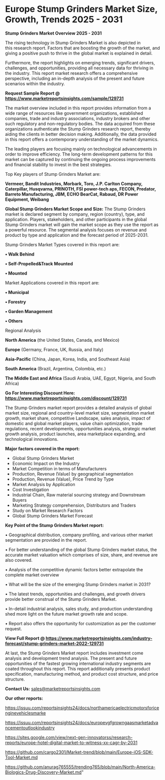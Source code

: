  # Europe Stump Grinders Market Size, Growth, Trends 2025 - 2031

<Strong> Stump Grinders Market Overview 2025 - 2031</strong>

The rising technology in Stump Grinders Market is also depicted in this research report. Factors that are boosting the growth of the market, and giving a positive push to thrive in the global market is explained in detail.

Furthermore, the report highlights on emerging trends, significant drivers, challenges, and opportunities, providing all necessary data for thriving in the industry. This report market research offers a comprehensive perspective, including an in-depth analysis of the present and future scenarios within the industry.

<strong>Request Sample Report @ <a href=https://www.marketreportsinsights.com/sample/129731>https://www.marketreportsinsights.com/sample/129731</a></strong>

The market overview included in this report provides information from a wide range of resources like government organizations, established companies, trade and industry associations, industry brokers and other such regulatory and non-regulatory bodies. The data acquired from these organizations authenticate the Stump Grinders research report, thereby aiding the clients in better decision making. Additionally, the data provided in this report offers a contemporary understanding of the market dynamics.

The leading players are focusing mainly on technological advancements in order to improve efficiency. The long-term development patterns for this market can be captured by continuing the ongoing process improvements and financial stability to invest in the best strategies.

Top Key players of Stump Grinders Market are:

<strong>Vermeer, Bandit Industries, Morbark, Toro, J.P. Carlton Company, Caterpillar, Husqvarna, PRINOTH, FSI power-tech aps, FECON, Predator, Barreto Manufacturing, JBM, ECHO BearCat, Rabaud, DR Power Equipment, Weibang</strong>

<strong><b>Global Stump Grinders Market Scope and Size:</b></strong>
The Stump Grinders market is declared segment by company, region (country), type, and application. Players, stakeholders, and other participants in the global Stump Grinders market will gain the market scope as they use the report as a powerful resource. The segmental analysis focuses on revenue and product by type and application and the forecast period of 2025-2031.

Stump Grinders Market Types covered in this report are:

<strong>• Walk Behind

• Self-Propelled&Track Mounted

• Mounted</strong>

Market Applications covered in this report are:

<strong>• Municipal

• Forestry

• Garden Management

• Others</strong> 

Regional Analysis

<strong>North America</strong> (the United States, Canada, and Mexico)

<strong>Europe</strong> (Germany, France, UK, Russia, and Italy)

<strong>Asia-Pacific</strong> (China, Japan, Korea, India, and Southeast Asia)

<strong>South America</strong> (Brazil, Argentina, Colombia, etc.)

<strong>The Middle East and Africa</strong> (Saudi Arabia, UAE, Egypt, Nigeria, and South Africa)

<strong>Go For Interesting Discount Here: <a href=https://www.marketreportsinsights.com/discount/129731>https://www.marketreportsinsights.com/discount/129731</a></strong>

The Stump Grinders market report provides a detailed analysis of global market size, regional and country-level market size, segmentation market growth, market share, competitive Landscape, sales analysis, impact of domestic and global market players, value chain optimization, trade regulations, recent developments, opportunities analysis, strategic market growth analysis, product launches, area marketplace expanding, and technological innovations.

<strong><b>Major factors covered in the report:</b></strong>
<ul>
  <li>Global Stump Grinders Market </li>
  <li>Economic Impact on the Industry</li>
  <li>Market Competition in terms of Manufacturers</li>
  <li>Production, Revenue (Value) by geographical segmentation</li>
  <li>Production, Revenue (Value), Price Trend by Type</li>
  <li>Market Analysis by Application</li>
  <li>Cost Investigation</li>
  <li>Industrial Chain, Raw material sourcing strategy and Downstream Buyers</li>
  <li>Marketing Strategy comprehension, Distributors and Traders</li>
  <li>Study on Market Research Factors</li>
  <li>Global Stump Grinders Market Forecast</li>
</ul>

<strong><b>Key Point of the Stump Grinders Market report:</b></strong>

• Geographical distribution, company profiling, and various other market segmentation are provided in the report.

• For better understanding of the global Stump Grinders market status, the accurate market valuation which comprises of size, share, and revenue are also covered.

• Analysis of the competitive dynamic factors better extrapolate the complete market overview

• What will be the size of the emerging Stump Grinders market in 2031?

• The latest trends, opportunities and challenges, and growth drivers provide better construal of the Stump Grinders Market.

• In-detail industrial analysis, sales study, and production understanding shed more light on the future market growth rate and scope.

• Report also offers the opportunity for customization as per the customer request.

<strong><b>View Full Report @ <a href=https://www.marketreportsinsights.com/industry-forecast/stump-grinders-market-2022-129731>https://www.marketreportsinsights.com/industry-forecast/stump-grinders-market-2022-129731</a></b></strong>


At last, the Stump Grinders Market report includes investment come analysis and development trend analysis. The present and future opportunities of the fastest growing international industry segments are coated throughout this report. This report additionally presents product specification, manufacturing method, and product cost structure, and price structure.

<strong>Contact Us:</strong>
sales@marketreportsinsights.com

<strong>Our other reports:</strong>

<a href=https://issuu.com/reportsinsights24/docs/northamericaelectricmotorsforicenginevehiclesmarke>https://issuu.com/reportsinsights24/docs/northamericaelectricmotorsforicenginevehiclesmarke</a>

<a href=https://issuu.com/reportsinsights24/docs/europevgfgrowngaasmarketadvancementoutlookindustry>https://issuu.com/reportsinsights24/docs/europevgfgrowngaasmarketadvancementoutlookindustry</a>

<a href=https://sites.google.com/view/next-gen-innovatorss/research-reports/europe-hotel-digital-market-to-witness-xx-cagr-by-2031>https://sites.google.com/view/next-gen-innovatorss/research-reports/europe-hotel-digital-market-to-witness-xx-cagr-by-2031</a>

<a href=https://github.com/cargo2301/Market-trend/blob/main/Europe-iOS-SDK-Tool-Market.md>https://github.com/cargo2301/Market-trend/blob/main/Europe-iOS-SDK-Tool-Market.md</a>

<a href=https://github.com/anurag765555/trending765/blob/main/North-America-Biologics-Drug-Discovery-Market.md>https://github.com/anurag765555/trending765/blob/main/North-America-Biologics-Drug-Discovery-Market.md</a>"
